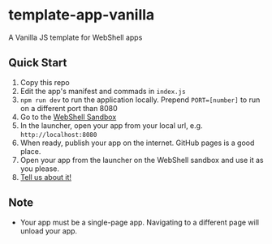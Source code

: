 # template-app-vanilla
A Vanilla JS template for WebShell apps 

## Quick Start

1. Copy this repo
2. Edit the app's manifest and commads in `index.js`
3. `npm run dev` to run the application locally. Prepend `PORT=[number]` to run on a different port than 8080
4. Go to the [WebShell Sandbox](https://websh.org/sandbox)
5. In the launcher, open your app from your local url, e.g. `http://localhost:8080`
6. When ready, publish your app on the internet. GitHub pages is a good place.
7. Open your app from the launcher on the WebShell sandbox and use it as you please.
8. [Tell us about it!](https://github.com/websh-org/apps/issues/new?labels=New+App&template=new-app.md)

## Note
* Your app must be a single-page app. Navigating to a different page will unload your app.
